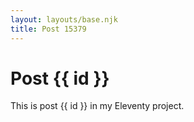 ```yaml
---
layout: layouts/base.njk
title: Post 15379
---
```


# Post {{ id }}

This is post {{ id }} in my Eleventy project.
